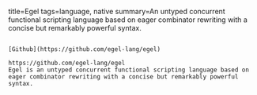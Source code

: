 title=Egel
tags=language, native
summary=An untyped concurrent functional scripting language based on eager combinator rewriting with a concise but remarkably powerful syntax.
~~~~~~

[Github](https://github.com/egel-lang/egel)

https://github.com/egel-lang/egel
Egel is an untyped concurrent functional scripting language based on eager combinator rewriting with a concise but remarkably powerful syntax.
